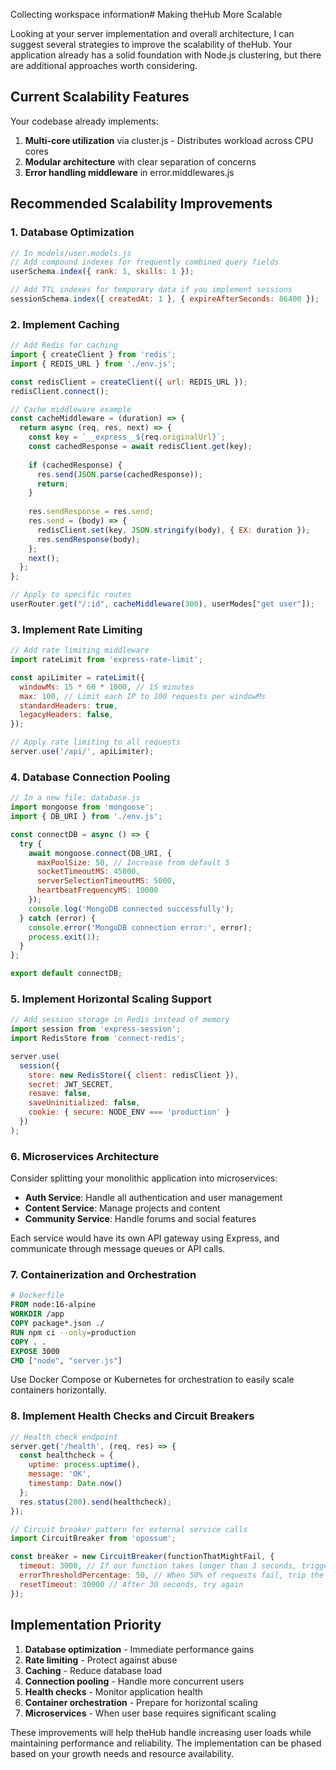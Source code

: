 Collecting workspace information# Making theHub More Scalable

Looking at your server implementation and overall architecture, I can suggest several strategies to improve the scalability of theHub. Your application already has a solid foundation with Node.js clustering, but there are additional approaches worth considering.

## Current Scalability Features

Your codebase already implements:

1. **Multi-core utilization** via cluster.js - Distributes workload across CPU cores
2. **Modular architecture** with clear separation of concerns
3. **Error handling middleware** in error.middlewares.js

## Recommended Scalability Improvements

### 1. Database Optimization

```javascript
// In models/user.models.js
// Add compound indexes for frequently combined query fields
userSchema.index({ rank: 1, skills: 1 });

// Add TTL indexes for temporary data if you implement sessions
sessionSchema.index({ createdAt: 1 }, { expireAfterSeconds: 86400 });
```

### 2. Implement Caching

```javascript
// Add Redis for caching
import { createClient } from 'redis';
import { REDIS_URL } from './env.js';

const redisClient = createClient({ url: REDIS_URL });
redisClient.connect();

// Cache middleware example
const cacheMiddleware = (duration) => {
  return async (req, res, next) => {
    const key = `__express__${req.originalUrl}`;
    const cachedResponse = await redisClient.get(key);
    
    if (cachedResponse) {
      res.send(JSON.parse(cachedResponse));
      return;
    }
    
    res.sendResponse = res.send;
    res.send = (body) => {
      redisClient.set(key, JSON.stringify(body), { EX: duration });
      res.sendResponse(body);
    };
    next();
  };
};

// Apply to specific routes
userRouter.get("/:id", cacheMiddleware(300), userModes["get user"]);
```

### 3. Implement Rate Limiting

```javascript
// Add rate limiting middleware
import rateLimit from 'express-rate-limit';

const apiLimiter = rateLimit({
  windowMs: 15 * 60 * 1000, // 15 minutes
  max: 100, // Limit each IP to 100 requests per windowMs
  standardHeaders: true,
  legacyHeaders: false,
});

// Apply rate limiting to all requests
server.use('/api/', apiLimiter);
```

### 4. Database Connection Pooling

```javascript
// In a new file: database.js
import mongoose from 'mongoose';
import { DB_URI } from './env.js';

const connectDB = async () => {
  try {
    await mongoose.connect(DB_URI, {
      maxPoolSize: 50, // Increase from default 5
      socketTimeoutMS: 45000,
      serverSelectionTimeoutMS: 5000,
      heartbeatFrequencyMS: 10000
    });
    console.log('MongoDB connected successfully');
  } catch (error) {
    console.error('MongoDB connection error:', error);
    process.exit(1);
  }
};

export default connectDB;
```

### 5. Implement Horizontal Scaling Support

```javascript
// Add session storage in Redis instead of memory
import session from 'express-session';
import RedisStore from 'connect-redis';

server.use(
  session({
    store: new RedisStore({ client: redisClient }),
    secret: JWT_SECRET,
    resave: false,
    saveUninitialized: false,
    cookie: { secure: NODE_ENV === 'production' }
  })
);
```

### 6. Microservices Architecture

Consider splitting your monolithic application into microservices:

- **Auth Service**: Handle all authentication and user management
- **Content Service**: Manage projects and content
- **Community Service**: Handle forums and social features

Each service would have its own API gateway using Express, and communicate through message queues or API calls.

### 7. Containerization and Orchestration

```dockerfile
# Dockerfile
FROM node:16-alpine
WORKDIR /app
COPY package*.json ./
RUN npm ci --only=production
COPY . .
EXPOSE 3000
CMD ["node", "server.js"]
```

Use Docker Compose or Kubernetes for orchestration to easily scale containers horizontally.

### 8. Implement Health Checks and Circuit Breakers

```javascript
// Health check endpoint
server.get('/health', (req, res) => {
  const healthcheck = {
    uptime: process.uptime(),
    message: 'OK',
    timestamp: Date.now()
  };
  res.status(200).send(healthcheck);
});

// Circuit breaker pattern for external service calls
import CircuitBreaker from 'opossum';

const breaker = new CircuitBreaker(functionThatMightFail, {
  timeout: 3000, // If our function takes longer than 3 seconds, trigger a failure
  errorThresholdPercentage: 50, // When 50% of requests fail, trip the circuit
  resetTimeout: 30000 // After 30 seconds, try again
});
```

## Implementation Priority

1. **Database optimization** - Immediate performance gains
2. **Rate limiting** - Protect against abuse
3. **Caching** - Reduce database load
4. **Connection pooling** - Handle more concurrent users
5. **Health checks** - Monitor application health
6. **Container orchestration** - Prepare for horizontal scaling
7. **Microservices** - When user base requires significant scaling

These improvements will help theHub handle increasing user loads while maintaining performance and reliability. The implementation can be phased based on your growth needs and resource availability.